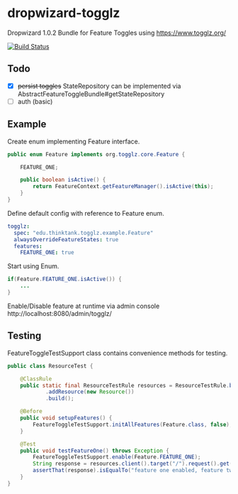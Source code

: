 # dropwizard-togglz
Dropwizard 1.0.2 Bundle for Feature Toggles using https://www.togglz.org/

[![Build Status](https://travis-ci.org/3ddysan/dropwizard-togglz.svg?branch=master)](https://travis-ci.org/3ddysan/dropwizard-togglz)

## Todo
- [x] ~~persist toggles~~ StateRepository can be implemented via AbstractFeatureToggleBundle#getStateRepository
- [ ] auth (basic)

## Example
Create enum implementing Feature interface.

```java
public enum Feature implements org.togglz.core.Feature {

    FEATURE_ONE;

    public boolean isActive() {
        return FeatureContext.getFeatureManager().isActive(this);
    }
}
```

Define default config with reference to Feature enum.
```yaml
togglz:
  spec: "edu.thinktank.togglz.example.Feature"
  alwaysOverrideFeatureStates: true
  features:
    FEATURE_ONE: true
```

Start using Enum.
```java
if(Feature.FEATURE_ONE.isActive()) {
    ...
}
```

Enable/Disable feature at runtime via admin console
http://localhost:8080/admin/togglz/

## Testing
FeatureToggleTestSupport class contains convenience methods for testing.
```java
public class ResourceTest {

    @ClassRule
    public static final ResourceTestRule resources = ResourceTestRule.builder()
            .addResource(new Resource())
            .build();

    @Before
    public void setupFeatures() {
        FeatureToggleTestSupport.initAllFeatures(Feature.class, false);
    }

    @Test
    public void testFeatureOne() throws Exception {
        FeatureToggleTestSupport.enable(Feature.FEATURE_ONE);
        String response = resources.client().target("/").request().get().readEntity(String.class);
        assertThat(response).isEqualTo("feature one enabled, feature two disabled");
    }
}
```

